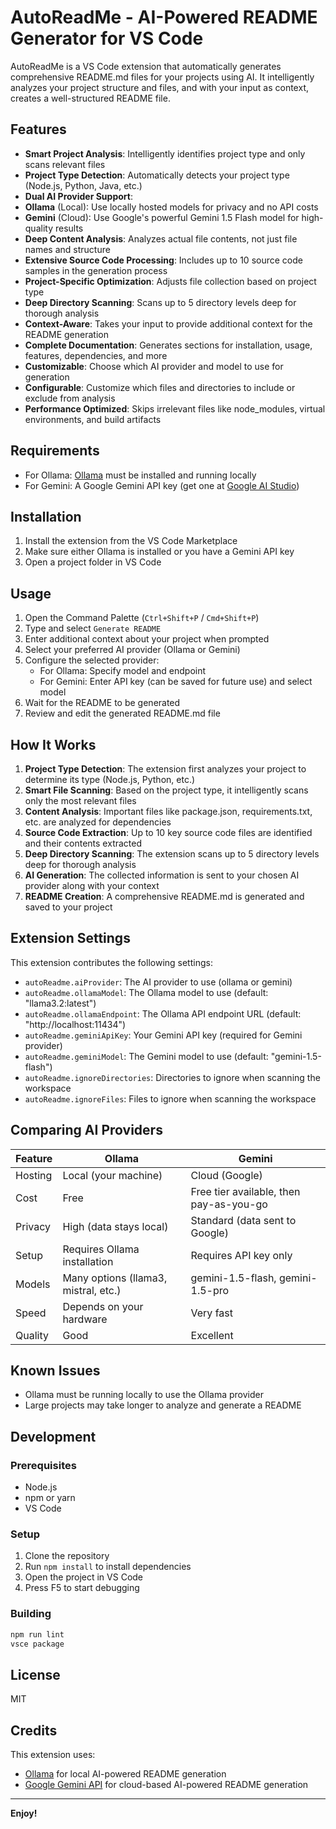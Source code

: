 # AutoReadMe - AI-Powered README Generator for VS Code

AutoReadMe is a VS Code extension that automatically generates comprehensive README.md files for your projects using AI. It intelligently analyzes your project structure and files, and with your input as context, creates a well-structured README file.

## Features

-  **Smart Project Analysis**: Intelligently identifies project type and only scans relevant files
-  **Project Type Detection**: Automatically detects your project type (Node.js, Python, Java, etc.)
-  **Dual AI Provider Support**: 
  - **Ollama** (Local): Use locally hosted models for privacy and no API costs
  - **Gemini** (Cloud): Use Google's powerful Gemini 1.5 Flash model for high-quality results
-  **Deep Content Analysis**: Analyzes actual file contents, not just file names and structure
-  **Extensive Source Code Processing**: Includes up to 10 source code samples in the generation process
-  **Project-Specific Optimization**: Adjusts file collection based on project type
-  **Deep Directory Scanning**: Scans up to 5 directory levels deep for thorough analysis
-  **Context-Aware**: Takes your input to provide additional context for the README generation
-  **Complete Documentation**: Generates sections for installation, usage, features, dependencies, and more
-  **Customizable**: Choose which AI provider and model to use for generation
-  **Configurable**: Customize which files and directories to include or exclude from analysis
-  **Performance Optimized**: Skips irrelevant files like node_modules, virtual environments, and build artifacts

## Requirements

- For Ollama: [Ollama](https://ollama.ai/) must be installed and running locally
- For Gemini: A Google Gemini API key (get one at [Google AI Studio](https://makersuite.google.com/app/apikey))

## Installation

1. Install the extension from the VS Code Marketplace
2. Make sure either Ollama is installed or you have a Gemini API key
3. Open a project folder in VS Code

## Usage

1. Open the Command Palette (`Ctrl+Shift+P` / `Cmd+Shift+P`)
2. Type and select `Generate README`
3. Enter additional context about your project when prompted
4. Select your preferred AI provider (Ollama or Gemini)
5. Configure the selected provider:
   - For Ollama: Specify model and endpoint
   - For Gemini: Enter API key (can be saved for future use) and select model
6. Wait for the README to be generated
7. Review and edit the generated README.md file

## How It Works

1. **Project Type Detection**: The extension first analyzes your project to determine its type (Node.js, Python, etc.)
2. **Smart File Scanning**: Based on the project type, it intelligently scans only the most relevant files
3. **Content Analysis**: Important files like package.json, requirements.txt, etc. are analyzed for dependencies
4. **Source Code Extraction**: Up to 10 key source code files are identified and their contents extracted
5. **Deep Directory Scanning**: The extension scans up to 5 directory levels deep for thorough analysis
6. **AI Generation**: The collected information is sent to your chosen AI provider along with your context
7. **README Creation**: A comprehensive README.md is generated and saved to your project

## Extension Settings

This extension contributes the following settings:

* `autoReadme.aiProvider`: The AI provider to use (ollama or gemini)
* `autoReadme.ollamaModel`: The Ollama model to use (default: "llama3.2:latest")
* `autoReadme.ollamaEndpoint`: The Ollama API endpoint URL (default: "http://localhost:11434")
* `autoReadme.geminiApiKey`: Your Gemini API key (required for Gemini provider)
* `autoReadme.geminiModel`: The Gemini model to use (default: "gemini-1.5-flash")
* `autoReadme.ignoreDirectories`: Directories to ignore when scanning the workspace
* `autoReadme.ignoreFiles`: Files to ignore when scanning the workspace

## Comparing AI Providers

| Feature | Ollama | Gemini |
|---------|--------|--------|
| Hosting | Local (your machine) | Cloud (Google) |
| Cost | Free | Free tier available, then pay-as-you-go |
| Privacy | High (data stays local) | Standard (data sent to Google) |
| Setup | Requires Ollama installation | Requires API key only |
| Models | Many options (llama3, mistral, etc.) | gemini-1.5-flash, gemini-1.5-pro |
| Speed | Depends on your hardware | Very fast |
| Quality | Good | Excellent |

## Known Issues

- Ollama must be running locally to use the Ollama provider
- Large projects may take longer to analyze and generate a README

## Development

### Prerequisites

- Node.js
- npm or yarn
- VS Code

### Setup

1. Clone the repository
2. Run `npm install` to install dependencies
3. Open the project in VS Code
4. Press F5 to start debugging

### Building

```bash
npm run lint
vsce package
```

## License

MIT

## Credits

This extension uses:
- [Ollama](https://ollama.ai/) for local AI-powered README generation
- [Google Gemini API](https://ai.google.dev/) for cloud-based AI-powered README generation

---

**Enjoy!**
